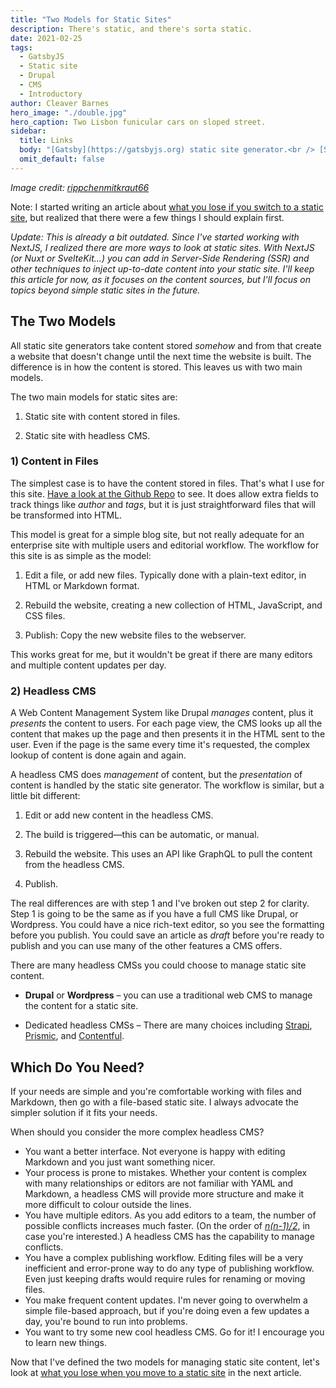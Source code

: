```yaml
---
title: "Two Models for Static Sites"
description: There's static, and there's sorta static.
date: 2021-02-25
tags:
  - GatsbyJS
  - Static site
  - Drupal
  - CMS
  - Introductory
author: Cleaver Barnes
hero_image: "./double.jpg"
hero_caption: Two Lisbon funicular cars on sloped street.
sidebar:
  title: Links
  body: "[Gatsby](https://gatsbyjs.org) static site generator.<br /> [Source code](https://github.com/cleaver/cleaver-gatsby) for this site.<br /> [How to GraphQL](https://www.howtographql.com/) on querying content.<br /> [Tailwind CSS](https://tailwindcss.com/)."
  omit_default: false
---
```

*Image credit: [rippchenmitkraut66](https://flic.kr/p/28BpNZN)*

Note: I started writing an article about [what you lose if you switch to a static site](/blog/what-do-you-lose-static-site), but realized that there were a few things I should explain first.

*Update: This is already a bit outdated. Since I've started working with NextJS, I realized there are more ways to look at static sites. With NextJS (or Nuxt or SvelteKit...) you can add in Server-Side Rendering (SSR) and other techniques to inject up-to-date content into your static site. I'll keep this article for now, as it focuses on the content sources, but I'll focus on topics beyond simple static sites in the future.*

## The Two Models

All static site generators take content stored _somehow_ and from that create a website that doesn't change until the next time the website is built. The difference is in how the content is stored. This leaves us with two main models.

The two main models for static sites are:

1. Static site with content stored in files.

2. Static site with headless CMS.

### 1) Content in Files

The simplest case is to have the content stored in files. That's what I use for this site. [Have a look at the Github Repo](https://github.com/cleaver/cleaver-gatsby/tree/main/content) to see. It does allow extra fields to track things like _author_ and _tags_, but it is just straightforward files that will be transformed into HTML.

This model is great for a simple blog site, but not really adequate for an enterprise site with multiple users and editorial workflow. The workflow for this site is as simple as the model:

1. Edit a file, or add new files. Typically done with a plain-text editor, in HTML or Markdown format.

2. Rebuild the website, creating a new collection of HTML, JavaScript, and CSS files.

3. Publish: Copy the new website files to the webserver.

This works great for me, but it wouldn't be great if there are many editors and multiple content updates per day.

### 2) Headless CMS

A Web Content Management System like Drupal *manages* content, plus it *presents* the content to users. For each page view, the CMS looks up all the content that makes up the page and then presents it in the HTML sent to the user. Even if the page is the same every time it's requested, the complex lookup of content is done again and again.

A headless CMS does *management* of content, but the *presentation* of content is handled by the static site generator. The workflow is similar, but a little bit different:

1. Edit or add new content in the headless CMS.

2. The build is triggered—this can be automatic, or manual.

3. Rebuild the website. This uses an API like GraphQL to pull the content from the headless CMS.

4. Publish.

The real differences are with step 1 and I've broken out step 2 for clarity. Step 1 is going to be the same as if you have a full CMS like Drupal, or Wordpress. You could have a nice rich-text editor, so you see the formatting before you publish. You could save an article as *draft* before you're ready to publish and you can use many of the other features a CMS offers.

There are many headless CMSs you could choose to manage static site content.

- **Drupal** or **Wordpress** – you can use a traditional web CMS to manage the content for a static site.

- Dedicated headless CMSs – There are many choices including [Strapi](https://github.com/strapi/strapi), [Prismic](https://prismic.io/), and [Contentful](https://www.contentful.com/).

## Which Do You Need?

If your needs are simple and you're comfortable working with files and Markdown, then go with a file-based static site. I always advocate the simpler solution if it fits your needs.

When should you consider the more complex headless CMS?

- You want a better interface. Not everyone is happy with editing Markdown and you just want something nicer.
- Your process is prone to mistakes. Whether your content is complex with many relationships or editors are not familiar with YAML and Markdown, a headless CMS will provide more structure and make it more difficult to colour outside the lines.
- You have multiple editors. As you add editors to a team, the number of possible conflicts increases much faster. (On the order of [*n(n-1)/2*](https://en.wikipedia.org/wiki/Complete_graph), in case you're interested.) A headless CMS has the capability to manage conflicts.
- You have a complex publishing workflow. Editing files will be a very inefficient and error-prone way to do any type of publishing workflow. Even just keeping drafts would require rules for renaming or moving files.
- You make frequent content updates. I'm never going to overwhelm a simple file-based approach, but if you're doing even a few updates a day, you're bound to run into problems.
- You want to try some new cool headless CMS. Go for it! I encourage you to learn new things.

Now that I've defined the two models for managing static site content, let's look at [what you lose when you move to a static site](/blog/what-do-you-lose-static-site) in the next article.